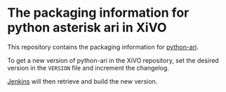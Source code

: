 # The packaging information for python asterisk ari in XiVO

This repository contains the packaging information for
[python-ari](https://github.com/asterisk/ari-py).

To get a new version of python-ari in the XiVO repository, set the
desired version in the `VERSION` file and increment the changelog.

[Jenkins](jenkins.xivo.io) will then retrieve and build the new version.
